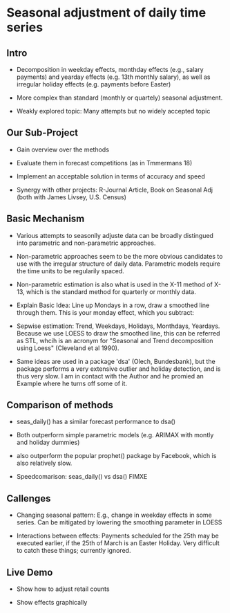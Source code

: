 # Seasonal adjustment of daily time series


## Intro

- Decomposition in weekday effects, monthday effects (e.g., salary payments) and yearday effects (e.g. 13th monthly salary), as well as irregular holiday effects (e.g. payments before Easter)

- More complex than standard (monthly or quartely) seasonal adjustment.

- Weakly explored topic: Many attempts but no widely accepted topic


## Our Sub-Project

- Gain overview over the methods

- Evaluate them in forecast competitions (as in Tmmermans 18)

- Implement an acceptable solution in terms of accuracy and speed

- Synergy with other projects: R-Journal Article, Book on Seasonal Adj (both with James Livsey, U.S. Census)


## Basic Mechanism

- Various attempts to seasonlly adjuste data can be broadly distingued into parametric and non-parametric approaches.

- Non-parametric approaches seem to be the more obvious candidates to use with the irregular structure of daily data. Parametric models require the time units to be regularily spaced.

- Non-parametric estimation is also what is used in the X-11 method of X-13, which is the standard method for quarterly or monthly data.

- Explain Basic Idea: Line up Mondays in a row, draw a smoothed line through them. This is your monday effect, which you subtract:

- Sepwise estimation: Trend, Weekdays, Holidays, Monthdays, Yeardays. Because we use LOESS to draw the smoothed line, this can be referred as STL, whcih is an acronym for "Seasonal and Trend decomposition using Loess" (Cleveland et al 1990).

- Same ideas are used in a package 'dsa' (Olech, Bundesbank), but the package performs a very extensive outlier and holiday detection, and is thus very slow. I am in contact with the Author and he promied an Example where he turns off some of it.


## Comparison of methods

- seas_daily() has a similar forecast performance to dsa()

- Both outperform simple parametric models (e.g. ARIMAX with montly and holiday dummies)

- also outperform the popular prophet() package by Facebook, which is also relatively slow.

- Speedcomarison: seas_daily() vs dsa() FIMXE


## Callenges

- Changing seasonal pattern: E.g., change in weekday effects in some series. Can be mitigated by lowering the smoothing parameter in LOESS

- Interactions between effects: Payments scheduled for the 25th may be executed earlier, if the 25th of March is an Easter Holiday.
Very difficult to catch these things; currently ignored.


## Live Demo

- Show how to adjust retail counts

- Show effects graphically






